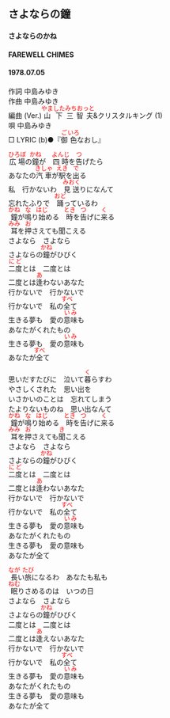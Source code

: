 <style type="text/css">
	ruby{
	    ruby-position: over;
	}
	ruby > rt{font-size: 12px;color:red;}
	p{font:16px;font-size: '楷体'}
</style>
## さよならの鐘
#### さよならのかね
#### FAREWELL CHIMES
#### 1978.07.05

作詞      中島みゆき  
作曲      中島みゆき  
編曲 (Ver.)      <ruby><rb>山下</rb><rp>(</rp><rt>やました</rt><rp>)</rp></ruby><ruby><rb>三智夫</rb><rp>(</rp><rt>みちおっと</rt><rp>)</rp></ruby>&クリスタルキング (1)  
唄      中島みゆき  
□ LYRIC (b)●『<ruby><rb>御</rb><rp>(</rp><rt>ご</rt><rp>)</rp></ruby><ruby><rb>色</rb><rp>(</rp><rt>いろ</rt><rp>)</rp></ruby>なおし』
  
<ruby><rb>広場</rb><rp>(</rp><rt>ひろぼ</rt><rp>)</rp></ruby>の<ruby><rb>鐘</rb><rp>(</rp><rt>かね</rt><rp>)</rp></ruby>が　<ruby><rb>四時</rb><rp>(</rp><rt>よんじ</rt><rp>)</rp></ruby>を<ruby><rb>告</rb><rp>(</rp><rt>つ</rt><rp>)</rp></ruby>げたら  
あなたの<ruby><rb>汽車</rb><rp>(</rp><rt>きしゃ</rt><rp>)</rp></ruby>が<ruby><rb>駅</rb><rp>(</rp><rt>えき</rt><rp>)</rp></ruby>を<ruby><rb>出</rb><rp>(</rp><rt>で</rt><rp>)</rp></ruby>る  
私　行かないわ　<ruby><rb>見送</rb><rp>(</rp><rt>みおく</rt><rp>)</rp></ruby>りになんて  
忘れたふりで　<ruby><rb>踊</rb><rp>(</rp><rt>おど</rt><rp>)</rp></ruby>っているわ  
<ruby><rb>鐘</rb><rp>(</rp><rt>かね</rt><rp>)</rp></ruby>が<ruby><rb>鳴</rb><rp>(</rp><rt>な</rt><rp>)</rp></ruby>り<ruby><rb>始</rb><rp>(</rp><rt>はじ</rt><rp>)</rp></ruby>める　<ruby><rb>時</rb><rp>(</rp><rt>とき</rt><rp>)</rp></ruby>を<ruby><rb>告</rb><rp>(</rp><rt>つ</rt><rp>)</rp></ruby>げに<ruby><rb>来</rb><rp>(</rp><rt>く</rt><rp>)</rp></ruby>る  
<ruby><rb>耳</rb><rp>(</rp><rt>みみ</rt><rp>)</rp></ruby>を<ruby><rb>押</rb><rp>(</rp><rt>お</rt><rp>)</rp></ruby>さえても聞こえる  
さよなら　さよなら  
さよならの<ruby><rb>鐘</rb><rp>(</rp><rt>かね</rt><rp>)</rp></ruby>がひびく  
<ruby><rb>二度</rb><rp>(</rp><rt>にど</rt><rp>)</rp></ruby>とは　二度とは  
二度とは<ruby><rb>逢</rb><rp>(</rp><rt>あ</rt><rp>)</rp></ruby>わないあなた  
行かないで　行かないで  
行かないで　私の<ruby><rb>全</rb><rp>(</rp><rt>すべ</rt><rp>)</rp></ruby>て  
生きる夢も　愛の<ruby><rb>意味</rb><rp>(</rp><rt>いみ</rt><rp>)</rp></ruby>も  
あなたがくれたもの  
生きる夢も　愛の<ruby><rb>意味</rb><rp>(</rp><rt>いみ</rt><rp>)</rp></ruby>も  
あなたが<ruby><rb>全</rb><rp>(</rp><rt>すべ</rt><rp>)</rp></ruby>て  
  
思いだすたびに　泣いて<ruby><rb>暮</rb><rp>(</rp><rt>く</rt><rp>)</rp></ruby>らすわ  
やさしくされた　思い出を  
いさかいのことは　忘れてしまう  
たよりないものね　思い出なんて  
<ruby><rb>鐘</rb><rp>(</rp><rt>かね</rt><rp>)</rp></ruby>が<ruby><rb>鳴</rb><rp>(</rp><rt>な</rt><rp>)</rp></ruby>り<ruby><rb>始</rb><rp>(</rp><rt>はじ</rt><rp>)</rp></ruby>める　<ruby><rb>時</rb><rp>(</rp><rt>とき</rt><rp>)</rp></ruby>を<ruby><rb>告</rb><rp>(</rp><rt>つ</rt><rp>)</rp></ruby>げに<ruby><rb>来</rb><rp>(</rp><rt>く</rt><rp>)</rp></ruby>る　  
<ruby><rb>耳</rb><rp>(</rp><rt>みみ</rt><rp>)</rp></ruby>を<ruby><rb>押</rb><rp>(</rp><rt>お</rt><rp>)</rp></ruby>さえても<ruby><rb>聞</rb><rp>(</rp><rt>き</rt><rp>)</rp></ruby>こえる  
さよなら　さよなら  
さよならの<ruby><rb>鐘</rb><rp>(</rp><rt>かね</rt><rp>)</rp></ruby>がひびく  
<ruby><rb>二度</rb><rp>(</rp><rt>にど</rt><rp>)</rp></ruby>とは　二度とは  
二度とは<ruby><rb>逢</rb><rp>(</rp><rt>あ</rt><rp>)</rp></ruby>わないあなた  
行かないで　行かないで  
行かないで　私の<ruby><rb>全</rb><rp>(</rp><rt>すべ</rt><rp>)</rp></ruby>て  
生きる夢も　愛の<ruby><rb>意味</rb><rp>(</rp><rt>いみ</rt><rp>)</rp></ruby>も  
あなたがくれたもの  
生きる夢も　愛の意味も  
あなたが全て  
  
<ruby><rb>長</rb><rp>(</rp><rt>なが</rt><rp>)</rp></ruby>い<ruby><rb>旅</rb><rp>(</rp><rt>たび</rt><rp>)</rp></ruby>になるわ　あなたも私も  
<ruby><rb>眠</rb><rp>(</rp><rt>ねむ</rt><rp>)</rp></ruby>りさめるのは　いつの日  
さよなら　さよなら  
さよならの<ruby><rb>鐘</rb><rp>(</rp><rt>かね</rt><rp>)</rp></ruby>がひびく  
二度とは　二度とは  
二度とは<ruby><rb>逢</rb><rp>(</rp><rt>あ</rt><rp>)</rp></ruby>えないあなた　  
行かないで　行かないで  
行かないで　私の<ruby><rb>全</rb><rp>(</rp><rt>すべ</rt><rp>)</rp></ruby>て  
生きる夢も　愛の<ruby><rb>意味</rb><rp>(</rp><rt>いみ</rt><rp>)</rp></ruby>も  
あなたがくれたもの  
生きる夢も　愛の意味も  
あなたが全て  